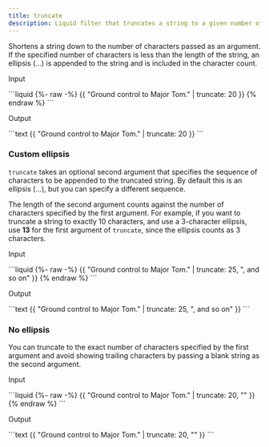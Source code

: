 ```yaml
---
title: truncate
description: Liquid filter that truncates a string to a given number of characters.
---
```


Shortens a string down to the number of characters passed as an argument. If the specified number of characters is less than the length of the string, an ellipsis (...) is appended to the string and is included in the character count.

<p class="code-label">Input</p>
```liquid
{%- raw -%}
{{ "Ground control to Major Tom." | truncate: 20 }}
{% endraw %}
```

<p class="code-label">Output</p>
```text
{{ "Ground control to Major Tom." | truncate: 20 }}
```

### Custom ellipsis

`truncate` takes an optional second argument that specifies the sequence of characters to be appended to the truncated string. By default this is an ellipsis (...), but you can specify a different sequence.

The length of the second argument counts against the number of characters specified by the first argument. For example, if you want to truncate a string to exactly 10 characters, and use a 3-character ellipsis, use **13** for the first argument of `truncate`, since the ellipsis counts as 3 characters.

<p class="code-label">Input</p>
```liquid
{%- raw -%}
{{ "Ground control to Major Tom." | truncate: 25, ", and so on" }}
{% endraw %}
```

<p class="code-label">Output</p>
```text
{{ "Ground control to Major Tom." | truncate: 25, ", and so on" }}
```

### No ellipsis

You can truncate to the exact number of characters specified by the first argument and avoid showing trailing characters by passing a blank string as the second argument.

<p class="code-label">Input</p>
```liquid
{%- raw -%}
{{ "Ground control to Major Tom." | truncate: 20, "" }}
{% endraw %}
```

<p class="code-label">Output</p>
```text
{{ "Ground control to Major Tom." | truncate: 20, "" }}
```
